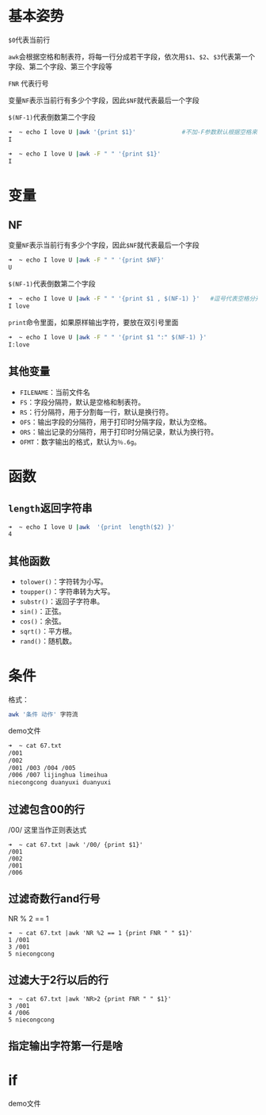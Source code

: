 # 基本姿势

`$0`代表当前行

`awk`会根据空格和制表符，将每一行分成若干字段，依次用`$1`、`$2`、`$3`代表第一个字段、第二个字段、第三个字段等

`FNR` 代表行号

变量`NF`表示当前行有多少个字段，因此`$NF`就代表最后一个字段

`$(NF-1)`代表倒数第二个字段



```sh
➜  ~ echo I love U |awk '{print $1}'             #不加-F参数默认根据空格来切割
I

➜  ~ echo I love U |awk -F " " '{print $1}'
I
```



# 变量

## NF

变量`NF`表示当前行有多少个字段，因此`$NF`就代表最后一个字段

```sh
➜  ~ echo I love U |awk -F " " '{print $NF}'
U
```

`$(NF-1)`代表倒数第二个字段

```sh
➜  ~ echo I love U |awk -F " " '{print $1 , $(NF-1) }'   #逗号代表空格分开
I love
```

`print`命令里面，如果原样输出字符，要放在双引号里面

```sh
➜  ~ echo I love U |awk -F " " '{print $1 ":" $(NF-1) }'
I:love
```

## 其他变量

- `FILENAME`：当前文件名
- `FS`：字段分隔符，默认是空格和制表符。
- `RS`：行分隔符，用于分割每一行，默认是换行符。
- `OFS`：输出字段的分隔符，用于打印时分隔字段，默认为空格。
- `ORS`：输出记录的分隔符，用于打印时分隔记录，默认为换行符。
- `OFMT`：数字输出的格式，默认为`％.6g`。



# 函数

## `length`返回字符串

```sh
➜  ~ echo I love U |awk  '{print  length($2) }'
4
```



## 其他函数

- `tolower()`：字符转为小写。
- `toupper()`：字符串转为大写。
- `substr()`：返回子字符串。
- `sin()`：正弦。
- `cos()`：余弦。
- `sqrt()`：平方根。
- `rand()`：随机数。



# 条件

格式：

```bash
awk '条件 动作' 字符流
```

demo文件

```sh
➜  ~ cat 67.txt
/001
/002
/001 /003 /004 /005
/006 /007 lijinghua limeihua
niecongcong duanyuxi duanyuxi
```

## 过滤包含00的行

/00/ 这里当作正则表达式

```shell
➜  ~ cat 67.txt |awk '/00/ {print $1}'
/001
/002
/001
/006
```

## 过滤奇数行and行号

NR % 2 == 1

```shell
➜  ~ cat 67.txt |awk 'NR %2 == 1 {print FNR " " $1}'
1 /001
3 /001
5 niecongcong
```

## 过滤大于2行以后的行

```shell
➜  ~ cat 67.txt |awk 'NR>2 {print FNR " " $1}'
3 /001
4 /006
5 niecongcong
```

## 指定输出字符第一行是啥







# if

demo文件

